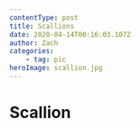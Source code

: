 ```yaml
---
contentType: post
title: Scallions
date: 2020-04-14T00:16:03.107Z
author: Zach
categories:
	- tag: pic
heroImage: scallion.jpg
---
```


# Scallion
